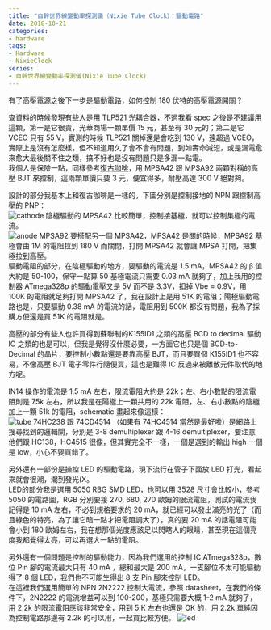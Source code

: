 ```yaml
---
title: "自幹世界線變動率探測儀（Nixie Tube Clock）：驅動電路"
date: 2018-10-21
categories:
- hardware
tags:
- Hardware
- NixieClock
series:
- 自幹世界線變動率探測儀(Nixie Tube Clock)
---
```


有了高壓電源之後下一步是驅動電路，如何控制 180 伏特的高壓電源開關？  
<!--more-->

查資料的時候發現[有些人](https://home.gamer.com.tw/creationDetail.php?sn=1632662)是用 TLP521 光耦合器，不過我看 spec 之後是不建議用這顆，第一是它很貴，光華商場一顆單價 15 元，甚至有 30 元的；第二是它 VCEO 只有 55 V，實測的時候 TLP521 關掉還是會吃到 130 V，遠超過 VCEO，實際上是沒有怎麼樣，但不知道用久了會不會有問題，到如壽命減短，或是漏電愈來愈大最後關不住之類，搞不好也是沒有問題只是多漏一點電。  
我個人是保險一點，同樣參考[復古咖啡](https://fugu.cafe/talks/7663)，用 MPSA42 跟 MPSA92 兩顆對稱的高壓 BJT 來控制，這兩顆單價只要 3 元，便宜得多，耐壓高達 300 V 絕對夠。  

設計的部分我基本上和復古咖啡是一樣的，下圖分別是控制接地的 NPN 跟控制高壓的 PNP：  
![cathode](/images/nixie/cathode.png)
陰極驅動的 MPSA42 比較簡單，控制接基極，就可以控制集極的電流。   
![anode](/images/nixie/anode.png)
MPSA92 要搭配另一個 MPSA42，MPSA42 是關的時候，MPSA92 基極會由 1M 的電阻拉到 180 V 而關閉，打開 MPSA42 就會讓 MPSA 打開，把集極拉到高壓。    
驅動電阻的部分，在陰極驅動的地方，要驅動的電流是 1.5 mA，MPSA42 的 β 值大約是 50-100，保守一點算 50 基極電流只需要 0.03 mA 就夠了，加上我用的控制器 ATmega328p 的驅動電壓又是 5V 而不是 3.3V，扣掉 Vbe = 0.9V，用 100K 的電阻就足夠打開 MPSA42 了，我在設計上是用 51K 的電阻；陽極驅動電路也是，只要驅動 0.38 mA 的電流的話，電阻用到 500K 都沒有問題，我為了採購方便還是買 51K 的電阻就是。  

高壓的部分有些人也許買得到蘇聯制的K155ID1 之類的高壓 BCD to decimal 驅動 IC 之類的也是可以，但我是覺得沒什麼必要，一方面它也只是個 BCD-to-Decimal 的晶片，要控制小數點還是要靠高壓 BJT，而且要買個 K155ID1 也不容易，不像高壓 BJT 電子零件行隨便買，這也是難得 IC 反過來被離散元件取代的地方呢。  

IN14 操作的電流是 1.5 mA 左右，限流電阻大約是 22k；左、右小數點的限流電阻則是 75k 左右，所以我是在陽極上一顆共用的 22k 電阻，左、右小數點的陰極加上一顆 51k 的電阻，schematic 畫起來像這樣：  
![tube](/images/nixie/tube.png)
74HC238 跟 74CD4514 （如果有 74HC4514 當然是最好啦）是網路上搜尋找到的邏輯閘，分別是 3-8 demultiplexer 跟 4-16 demultiplexer，要注意他們跟 HC138，HC4515 很像，但其實完全不一樣，一個是選到的輸出 high 一個是 low，小心不要買錯了。  

另外還有一部份是操控 LED 的驅動電路，現下流行在管子下面放 LED 打光，看起來就會很潮，潮到發光(X。  
LED的部分我是選用 5050 RBG SMD LED，也可以用 3528 尺寸會比較小，參考 5050 的電路圖，RGB 分別要接 270, 680, 270 歐姆的限流電阻，測試的電流我記得是 10 mA 左右，不必到規格要求的 20 mA，就已經可以發出滿亮的光了（而且綠色的特亮，為了讓它暗一點才把電阻調大了），真的要 20 mA 的話電阻可能會小到 180 歐姆左右，我在想那個光度應該足以閃瞎人的眼睛，甚至現在這個亮度我都覺得太亮，可以再選大一點的電阻。  

另外還有一個問題是控制的驅動能力，因為我們選用的控制 IC ATmega328p，數位 Pin 腳的電流最大只有 40 mA ，總和最大是 200 mA，一支腳位不太可能驅動得了 8 個 LED，我們也不可能生得出 8 支 Pin 腳來控制 LED。  
在這裡我們選用簡單的 NPN 2N2222 控制大電流，參照 datasheet，在我們的條件下，2N2222 的電流增益可以到 100-200，基極只需要大概 1-2 mA 就夠了，用 2.2k 的限流電阻應該非常安全，用到 5 K 左右也還是 OK 的，用 2.2k 單純因為控制電路那邊有 2.2k 的可以用，一起買比較方便。
![led](/images/nixie/led.png)
